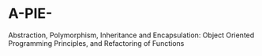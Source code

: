 # A-PIE-
Abstraction, Polymorphism, Inheritance and Encapsulation: Object Oriented Programming Principles, and Refactoring of Functions


